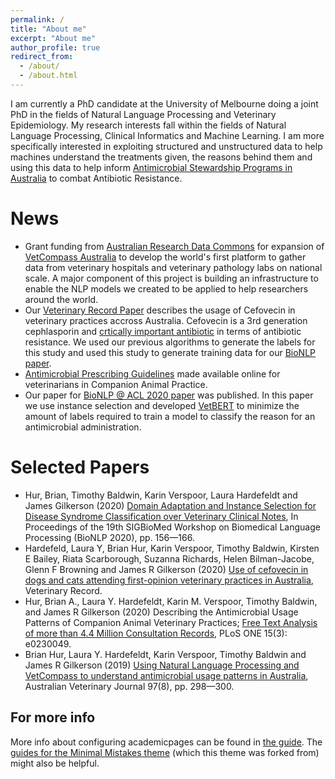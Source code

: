 ```yaml
---
permalink: /
title: "About me"
excerpt: "About me"
author_profile: true
redirect_from: 
  - /about/
  - /about.html
---
```


I am currently a PhD candidate at the University of Melbourne doing a joint PhD in the fields of Natural Language Processing and Veterinary Epidemiology. My research interests fall within the fields of Natural Language Processing, Clinical Informatics and Machine Learning.  I am more specifically interested in exploiting structured and unstructured data to help machines understand the treatments given, the reasons behind them and using this data to help inform [Antimicrobial Stewardship Programs in Australia](https://www.ncas-australia.org/) to combat Antibiotic Resistance.

News
======
* Grant funding from [Australian Research Data Commons](https://ardc.edu.au/news/new-data-projects-will-help-transform-australian-research/) for expansion of [VetCompass Australia](https://www.vetcompass.com.au/) to develop the world's first platform to gather data from veterinary hospitals and veterinary pathology labs on national scale.  A major component of this project is building an infrastructure to enable the NLP models we created to be applied to help researchers around the world.
* Our [Veterinary Record Paper](https://bvajournals.onlinelibrary.wiley.com/doi/abs/10.1136/vr.105997) describes the usage of Cefovecin in veterinary practices accross Australia.  Cefovecin is a 3rd generation cephlasporin and [crtically important antibiotic](https://www.amr.gov.au/resources/importance-ratings-and-summary-antibacterial-uses-human-and-animal-health-australia) in terms of antibiotic resistance. We used our previous algorithms to generate the labels for this study and used this study to generate training data for our [BioNLP paper](https://www.aclweb.org/anthology/2020.bionlp-1.17/).
* [Antimicrobial Prescribing Guidelines](https://vetantibiotics.fvas.unimelb.edu.au/about/resources/) made available online for veterinarians in Companion Animal Practice.
* Our paper for [BioNLP @ ACL 2020 paper](https://www.aclweb.org/anthology/2020.bionlp-1.17/) was published.  In this paper we use instance selection and developed [VetBERT](https://github.com/havocy28/VetBERT) to minimize the amount of labels required to train a model to classify the reason for an antimicrobial administration.

Selected Papers
======

* Hur, Brian, Timothy Baldwin, Karin Verspoor, Laura Hardefeldt and James Gilkerson (2020) [Domain Adaptation and Instance Selection for Disease Syndrome Classification over Veterinary Clinical Notes](https://www.aclweb.org/anthology/2020.bionlp-1.17/), In Proceedings of the 19th SIGBioMed Workshop on Biomedical Language Processing (BioNLP 2020), pp. 156—166.
* Hardefeld, Laura Y, Brian Hur, Karin Verspoor, Timothy Baldwin, Kirsten E Bailey, Riata Scarborough, Suzanna Richards, Helen Bilman-Jacobe, Glenn F Browning and James R Gilkerson (2020) [Use of cefovecin in dogs and cats attending first-opinion veterinary practices in Australia](https://veterinaryrecord.bmj.com/content/early/2020/08/20/vr.105997#), Veterinary Record.
* Hur, Brian A., Laura Y. Hardefeldt, Karin M. Verspoor, Timothy Baldwin, and James R Gilkerson (2020) Describing the Antimicrobial Usage Patterns of Companion Animal Veterinary Practices; [Free Text Analysis of more than 4.4 Million Consultation Records](https://doi.org/10.1371/journal.pone.0230049), PLoS ONE 15(3): e0230049.
* Brian Hur, Laura Y. Hardefeldt, Karin Verspoor, Timothy Baldwin and James R Gilkerson (2019) [Using Natural Language Processing and VetCompass to understand antimicrobial usage patterns in Australia](https://pubmed.ncbi.nlm.nih.gov/31209869/), Australian Veterinary Journal 97(8), pp. 298—300.

For more info
------
More info about configuring academicpages can be found in [the guide](https://academicpages.github.io/markdown/). The [guides for the Minimal Mistakes theme](https://mmistakes.github.io/minimal-mistakes/docs/configuration/) (which this theme was forked from) might also be helpful.
